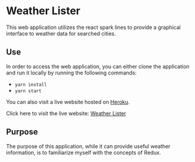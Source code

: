 # Weather Lister

This web application utilizes the react spark lines to provide a graphical interface to weather data for searched cities.

## Use
In order to access the web application, you can either clone the application and run it locally by running the following commands:
* `yarn install` 
* `yarn start`

You can also visit a live website hosted on [Heroku](https://www.heroku.com).

Click here to visit the live website: [Weather Lister](https://weather-lister-dkim.herokuapp.com/)

## Purpose
The purpose of this application, while it can provide useful weather information, is to familiarize myself with the concepts of Redux. 

